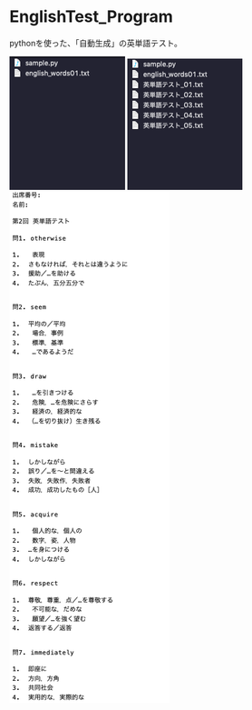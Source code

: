 # EnglishTest_Program
pythonを使った、「自動生成」の英単語テスト。

<img src="before1.png">
<img src="after1.png">
<img src="test.png">
